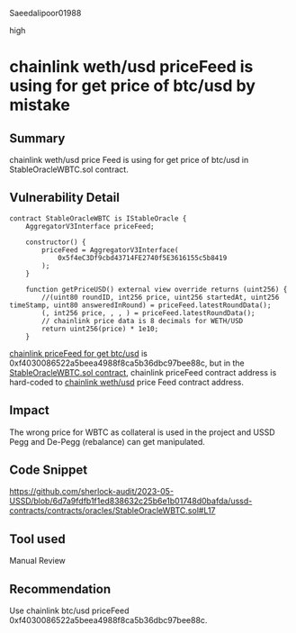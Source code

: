 Saeedalipoor01988

high

# chainlink weth/usd priceFeed is using for get price of btc/usd by mistake

## Summary
chainlink weth/usd price Feed is using for get price of btc/usd in StableOracleWBTC.sol contract.

## Vulnerability Detail
```solidity
contract StableOracleWBTC is IStableOracle {
    AggregatorV3Interface priceFeed;

    constructor() {
        priceFeed = AggregatorV3Interface(
            0x5f4eC3Df9cbd43714FE2740f5E3616155c5b8419
        );
    }

    function getPriceUSD() external view override returns (uint256) {
        //(uint80 roundID, int256 price, uint256 startedAt, uint256 timeStamp, uint80 answeredInRound) = priceFeed.latestRoundData();
        (, int256 price, , , ) = priceFeed.latestRoundData();
        // chainlink price data is 8 decimals for WETH/USD
        return uint256(price) * 1e10;
    }
```

[chainlink priceFeed for get btc/usd](https://etherscan.io/address/0xf4030086522a5beea4988f8ca5b36dbc97bee88c#readContract) is 0xf4030086522a5beea4988f8ca5b36dbc97bee88c, but in the [StableOracleWBTC.sol contract](https://github.com/sherlock-audit/2023-05-USSD/blob/6d7a9fdfb1f1ed838632c25b6e1b01748d0bafda/ussd-contracts/contracts/oracles/StableOracleWBTC.sol#L17), chainlink priceFeed contract address is hard-coded to [chainlink weth/usd](https://etherscan.io/address/0x5f4eC3Df9cbd43714FE2740f5E3616155c5b8419#readContract) price Feed contract address.

## Impact
The wrong price for WBTC as collateral is used in the project and USSD Pegg and De-Pegg (rebalance) can get manipulated.

## Code Snippet
https://github.com/sherlock-audit/2023-05-USSD/blob/6d7a9fdfb1f1ed838632c25b6e1b01748d0bafda/ussd-contracts/contracts/oracles/StableOracleWBTC.sol#L17

## Tool used
Manual Review

## Recommendation
Use chainlink btc/usd priceFeed 0xf4030086522a5beea4988f8ca5b36dbc97bee88c.